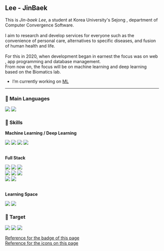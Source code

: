 <h2 align="left">Lee - JinBaek  <a href="https://hits.seeyoufarm.com/api/count/incr/badge.svg?url=https%3A%2F%2Fgithub.com%2FJin-Baek%2FJin-Baek%2Fedit%2Fmain%2FREADME.md&count_bg=%23A26ED3&title_bg=%23555555&icon=atom.svg&icon_color=%23FFFFFF&title=Visitors&edge_flat=true"/></a></h2> 

This is *Jin-baek Lee*, a student at Korea University's Sejong , department of Computer Convergence Software.<br><br>
I aim to research and develop services for everyone such as the convenience of personal care, alternatives to specific diseases, and fusion of human health and life.<br><br>
For this in 2020, when development began in earnest the focus was on web , app programming and database management. <br>From now on, the focus will be on machine learning and deep learning based on the Biomatics lab.<br>

* I’m currently working on [ML](https://github.com/Jin-Baek/Machine_Learning-python)

--------------------

<h3 align=";left"> 🌱 Main Languages </h3>  
<p align="left">
  <a href=""><img src="https://img.shields.io/badge/Java-007396?style=flat-square&logo=Java&logoColor=white"/></a>
  <a href=""><img src="https://img.shields.io/badge/Python-3776AB?style=flat-square&logo=python&logoColor=white"/></a>
</p>

<h3 align="left"> 🌱 Skills </h3>

<p align="left">
  
  <p> <b>Machine Learning / Deep Learning</b> </p> 
  <a href=""><img src="https://img.shields.io/badge/Numpy-013243?style=flat-square&logo=numpy&logoColor=white"/></a>
  <a href=""><img src="https://img.shields.io/badge/Pandas-150458?style=flat-square&logo=pandas&logoColor=white"/></a>
  <a href=""><img src="https://img.shields.io/badge/Scikit--learn-F7931E?style=flat-square&logo=scikit-learn&logoColor=white"/></a>
  <a href=""><img src="https://img.shields.io/badge/Jupyter-F37626?style=flat-square&logo=Jupyter&logoColor=white"/></a>
  <br><br>
  <p> <b>Full Stack</b> </p>
  <a href=""><img src="https://img.shields.io/badge/HTML5-E34F26?style=flat-square&logo=HTML5&logoColor=white"/></a>
  <a href=""><img src="https://img.shields.io/badge/CSS3-1572B6?style=flat-square&logo=CSS3&logoColor=white"/></a>
  <a href=""><img src="https://img.shields.io/badge/Android--studio-3DDC84?style=flat-square&logo=android studio&logoColor=white"/></a>
  <br>
  <a href=""><img src="https://img.shields.io/badge/Apache Tomcat-F8DC75?style=flat-square&logo=Apache Tomcat&logoColor=black"/></a>
  <a href=""><img src="https://img.shields.io/badge/JSP-007396?style=flat-square&logo=java&logoColor=white"/></a>
  <a href=""><img src="https://img.shields.io/badge/Json-000000?style=flat-square&logo=json&logoColor=white"/></a>
  <br>
  <a href=""><img src="https://img.shields.io/badge/Oracle-F80000?style=flat-square&logo=Oracle&logoColor=white"/></a>
  <a href=""><img src="https://img.shields.io/badge/MySQL-4479A1?style=flat-square&logo=MySQL&logoColor=white"/></a>
  <br><br>
  <p> <b>Learning Space</b> </p>
  <a href=""><img src="https://img.shields.io/badge/YouTube-FF0000?style=flat-square&logo=youtube&logoColor=white"/></a>
  <a href=""><img src="https://img.shields.io/badge/Coursera-0056D2?style=flat-square&logo=Coursera&logoColor=white"/></a>
  
</p>

<h3 align="left"> 🌱 Target </h3>

  <a href=""><img src="https://img.shields.io/badge/TensorFlow-FF6F00?style=flat-square&logo=TensorFlow&logoColor=white"/></a>
  <a href=""><img src="https://img.shields.io/badge/Keras-D00000?style=flat-square&logo=Keras&logoColor=white"/></a>
  <a href=""><img src="https://img.shields.io/badge/Octave-0790C0?style=flat-square&logo=Octave&logoColor=white"/></a>

[Reference for the badge of this page](https://shields.io/)<br>
[Reference for the icons on this page](https://simpleicons.org/)
<!--
**Jin-Baek/Jin-Baek** is a ✨ _special_ ✨ repository because its `README.md` (this file) appears on your GitHub profile.

Here are some ideas to get you started:

- 🔭 I’m currently working on ...
- 🌱 I’m currently learning ...
- 👯 I’m looking to collaborate on ...
- 🤔 I’m looking for help with ...
- 💬 Ask me about ...
- 📫 How to reach me: ...
- 😄 Pronouns: ...
- ⚡ Fun fact: ...
-->
